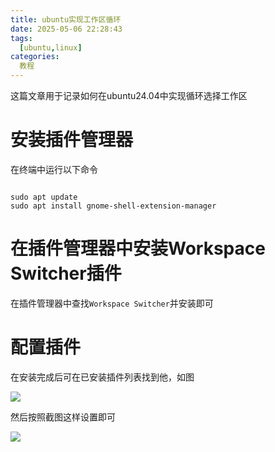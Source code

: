 ```yaml
---
title: ubuntu实现工作区循环
date: 2025-05-06 22:28:43
tags:
  [ubuntu,linux]
categories:
  教程
---
```


这篇文章用于记录如何在ubuntu24.04中实现循环选择工作区

<!-- more -->

# 安装插件管理器

在终端中运行以下命令
```

sudo apt update
sudo apt install gnome-shell-extension-manager
```

# 在插件管理器中安装Workspace Switcher插件

在插件管理器中查找`Workspace Switcher`并安装即可

# 配置插件

在安装完成后可在已安装插件列表找到他，如图

![](插件图.png)

然后按照截图这样设置即可

![](插件设置.png)

